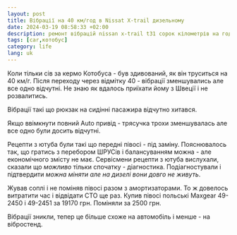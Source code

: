 ```yaml
---
layout: post
title: Вібрації на 40 км/год в Nissat X-trail дизельному
date: 2024-03-19 08:58:33 +02:00
description: ремонт вібрацій nissan x-trail t31 сорок кілометрів на годину
tags: [car,котобус]
category: life
lang: uk
---
```


Коли тільки сів за кермо Котобуса - був здивований, як він труситься на 40 км/г.
Після переходу через відмітку 40 - вібрації зменшувались але все одно відчутні. 
Не знаю як вдалось приїхати йому з Швеції і не розвалитись.
 
Вібрації такі що рюкзак на сидінні пасажира відчутно хитався. 

Якщо ввімкнути повний Auto привід - трясучка трохи зменшувалась але все одно були досить відчутні. 

Рецепти з ютуба були такі що передні півосі - під заміну.
Пояснювалось так, що гратись з перебором ШРУСів і балансуванням можна - але економічного змісту не має. 
Сервісмени рецепти з ютуба вислухали, сказали що _можливо_ тільки спочатку - діагностика. 
Подіагностували і підтвердити _можна міняти але на дизелі вони довго не живуть_.

Жував соплі і не поміняв півосі разом з амортизаторами.
То ж довелось витратити час і відвідати СТО ще раз.
Купив півосі польські Maxgear 49-2450 і 49-2451 за 19170 грн.
Поміняли за 2500 грн.

Вібрації зникли, тепер це більше схоже на автомобіль і менше - на вібростенд.
